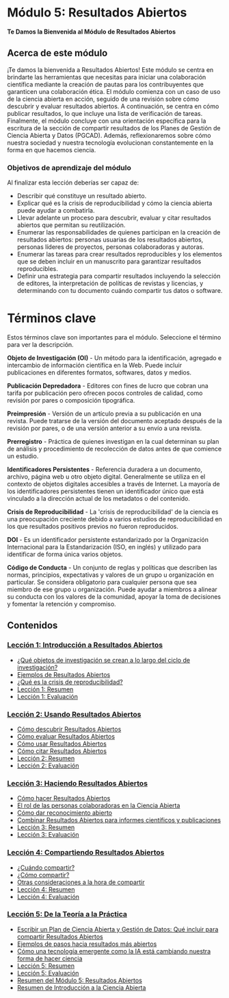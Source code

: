 # Módulo 5: Resultados Abiertos

**Te Damos la Bienvenida al Módulo de Resultados Abiertos**

## Acerca de este módulo

¡Te damos la bienvenida a Resultados Abiertos! Este módulo se centra en brindarte las herramientas que necesitas para iniciar una colaboración científica mediante la creación de pautas para los contribuyentes que garanticen una colaboración ética. El módulo comienza con un caso de uso de la ciencia abierta en acción, seguido de una revisión sobre cómo descubrir y evaluar resultados abiertos. A continuación, se centra en cómo publicar resultados, lo que incluye una lista de verificación de tareas. Finalmente, el módulo concluye con una orientación específica para la escritura de la sección de compartir resultados de los Planes de Gestión de Ciencia Abierta y Datos (PGCAD). Además, reflexionaremos sobre cómo nuestra sociedad y nuestra tecnología evolucionan constantemente en la forma en que hacemos ciencia.

### Objetivos de aprendizaje del módulo

Al finalizar esta lección deberías ser capaz de:

- Describir qué constituye un resultado abierto.
- Explicar qué es la crisis de reproducibilidad y cómo la ciencia abierta puede ayudar a combatirla.
- Llevar adelante un proceso para descubrir, evaluar y citar resultados abiertos que permitan su reutilización.
- Enumerar las responsabilidades de quienes participan en la creación de resultados abiertos: personas usuarias de los resultados abiertos, personas líderes de proyectos, personas colaboradoras y autoras.
- Enumerar las tareas para crear resultados reproducibles y los elementos que se deben incluir en un manuscrito para garantizar resultados reproducibles.
- Definir una estrategia para compartir resultados incluyendo la selección de editores, la interpretación de políticas de revistas y licencias, y determinando con tu documento cuándo compartir tus datos o software.

# Términos clave

Estos términos clave son importantes para el módulo. Seleccione el término para ver la descripción.

**Objeto de Investigación (OI)** - Un método para la identificación, agregado e intercambio de información científica en la Web. Puede incluir publicaciones en diferentes formatos, softwares, datos y medios.

**Publicación Depredadora** - Editores con fines de lucro que cobran una tarifa por publicación pero ofrecen pocos controles de calidad, como revisión por pares o composición tipográfica.

**Preimpresión** - Versión de un artículo previa a su publicación en una revista. Puede tratarse de la versión del documento aceptado después de la revisión por pares, o de una versión anterior a su envío a una revista.

**Prerregistro** - Práctica de quienes investigan en la cual determinan su plan de análisis y procedimiento de recolección de datos antes de que comience un estudio.

**Identificadores Persistentes** - Referencia duradera a un documento, archivo, página web u otro objeto digital. Generalmente se utiliza en el contexto de objetos digitales accesibles a través de Internet. La mayoría de los identificadores persistentes tienen un identificador único que está vinculado a la dirección actual de los metadatos o del contenido.

**Crisis de Reproducibilidad** - La 'crisis de reproducibilidad' de la ciencia es una preocupación creciente debido a varios estudios de reproducibilidad en los que resultados positivos previos no fueron reproducidos.

**DOI** - Es un identificador persistente estandarizado por la Organización Internacional para la Estandarización (ISO, en inglés) y utilizado para identificar de forma única varios objetos.

**Código de Conducta** - Un conjunto de reglas y políticas que describen las normas, principios, expectativas y valores de un grupo u organización en particular. Se considera obligatorio para cualquier persona que sea miembro de ese grupo u organización. Puede ayudar a miembros a alinear su conducta con los valores de la comunidad, apoyar la toma de decisiones y fomentar la retención y compromiso.

## Contenidos

### [Lección 1: Introducción a Resultados Abiertos](./Lesson_1)

- [¿Qué objetos de investigación se crean a lo largo del ciclo de investigación?](./Lesson_1#qu%C3%A9-objetos-de-investigaci%C3%B3n-se-crean-a-lo-largo-del-ciclo-de-investigaci%C3%B3n)
- [Ejemplos de Resultados Abiertos](./Lesson_1#ejemplos-de-resultados-abiertos)
- [¿Qué es la crisis de reproducibilidad?](./Lesson_1#qu%C3%A9-es-la-crisis-de-reproducibilidad)
- [Lección 1: Resumen](./Lesson_1#lecci%C3%B3n-1-resumen)
- [Lección 1: Evaluación](./Lesson_1#lecci%C3%B3n-1-evaluaci%C3%B3n)

### [Lección 2: Usando Resultados Abiertos](./Lesson_2)

- [Cómo descubrir Resultados Abiertos](./Lesson_2#c%C3%B3mo-descubrir-resultados-abiertos)
- [Cómo evaluar Resultados Abiertos](./Lesson_2#c%C3%B3mo-evaluar-resultados-abiertos)
- [Cómo usar Resultados Abiertos](./Lesson_2#c%C3%B3mo-usar-resultados-abiertos)
- [Cómo citar Resultados Abiertos](./Lesson_2#c%C3%B3mo-citar-resultados-abiertos)
- [Lección 2: Resumen](./Lesson_2#lecci%C3%B3n-2-resumen)
- [Lección 2: Evaluación](./Lesson_2#lecci%C3%B3n-2-evaluaci%C3%B3n)

### [Lección 3: Haciendo Resultados Abiertos](./Lesson_3)

- [Cómo hacer Resultados Abiertos](./Lesson_3#c%C3%B3mo-hacer-resultados-abiertos)
- [El rol de las personas colaboradoras en la Ciencia Abierta](./Lesson_3#el-rol-de-las-personas-colaboradoras-en-la-ciencia-abierta)
- [Cómo dar reconocimiento abierto](./Lesson_3#c%C3%B3mo-dar-reconocimiento-abierto)
- [Combinar Resultados Abiertos para informes científicos y publicaciones](./Lesson_3#combinar-resultados-abiertos-para-informes-cient%C3%ADficos-y-publicaciones)
- [Lección 3: Resumen](./Lesson_3#lecci%C3%B3n-3-resumen)
- [Lección 3: Evaluación](./Lesson_3#lecci%C3%B3n-3-evaluaci%C3%B3n)

### [Lección 4: Compartiendo Resultados Abiertos](./Lesson_4)

- [¿Cuándo compartir?](#cu%C3%A1ndo-compartir)
- [¿Cómo compartir?](#c%C3%B3mo-compartir)
- [Otras consideraciones a la hora de compartir](#otras-consideraciones-a-la-hora-de-compartir)
- [Lección 4: Resumen](#lecci%C3%B3n-4-resumen)
- [Lección 4: Evaluación](#lecci%C3%B3n-4-evaluaci%C3%B3n)

### [Lección 5: De la Teoría a la Práctica](./Lesson_5)

- [Escribir un Plan de Ciencia Abierta y Gestión de Datos: Qué incluir para compartir Resultados Abiertos](./Lesson_5#escribir-un-plan-de-ciencia-abierta-y-gesti%C3%B3n-de-datos-qu%C3%A9-incluir-para-compartir-resultados-abiertos)
- [Ejemplos de pasos hacia resultados más abiertos](./Lesson_5#ejemplos-de-pasos-hacia-resultados-m%C3%ADs-abiertos)
- [Cómo una tecnología emergente como la IA está cambiando nuestra forma de hacer ciencia](./Lesson_5#c%C3%B3mo-una-tecnolog%C3%ADa-emergente-como-la-ia-est%C3%A1-cambiando-nuestra-forma-de-hacer-ciencia)
- [Lección 5: Resumen](./Lesson_5#lecci%C3%B3n-4-resumen)
- [Lección 5: Evaluación](./Lesson_5#lecci%C3%B3n-4-evaluaci%C3%B3n)
- [Resumen del Módulo 5: Resultados Abiertos](./Lesson_5#resumen-del-m%C3%B3dulo-5-resultados-abiertos)
- [Resumen de Introducción a la Ciencia Abierta](./Lesson_5#resumen-de-introducci%C3%B3n-a-la-ciencia-abierta)
